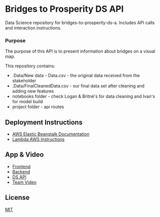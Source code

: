 # Bridges to Prosperity DS API
Data Science repository for bridges-to-prosperity-ds-a. Includes API calls and interaction instructions. 

### Purpose
The purpose of this API is to present information about bridges on a visual map. 

This repository contains:
* .Data/New data - Data.csv - the original data received from the stakeholder
* .Data/FinalCleanedData.csv - our final data set after cleaning and adding new features
* notebooks folder - check Logan & Britné's for data cleaning and Ivan's for model build
* project folder - api routes


## Deployment Instructions

* [AWS Elastic Beanstalk Documentation](https://docs.aws.amazon.com/elasticbeanstalk/latest/dg/eb-cli3-install.html)
* [Lambda AWS Instructions](https://docs.labs.lambdaschool.com/data-science/tech/aws-elastic-beanstalk)


##  App & Video
* [Frontend](https://www.28a.bridgestoprosperity.dev/)
* [Backend](https://bridges-a-api.herokuapp.com/)
* [DS API](https://a-ds.bridgestoprosperity.dev/)
* [Team Video](https://youtu.be/szCUG177M44)



## License
[MIT](https://choosealicense.com/licenses/mit/)
